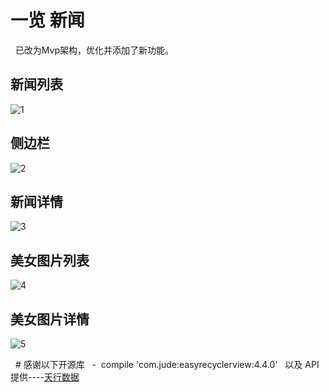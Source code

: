 # 一览 新闻
 
 已改为Mvp架构，优化并添加了新功能。
 
 ## 新闻列表
 
![1](https://github.com/HuRuWo/YiLan/blob/master/Screenshots/Screenshot_2017-05-03-16-32-32.png)
 
 ## 侧边栏
![2](https://github.com/HuRuWo/YiLan/blob/master/Screenshots/Screenshot_2017-05-03-16-32-43.png)
  
 ## 新闻详情
![3](https://github.com/HuRuWo/YiLan/blob/master/Screenshots/Screenshot_2017-05-03-16-33-09.png)
 
 ## 美女图片列表
![4](https://github.com/HuRuWo/YiLan/blob/master/Screenshots/Screenshot_2017-05-03-16-33-26.png)
 
 ## 美女图片详情
![5](https://github.com/HuRuWo/YiLan/blob/master/Screenshots/Screenshot_2017-05-03-16-33-37.png)

 
# 感谢以下开源库
 
-     compile 'com.jude:easyrecyclerview:4.4.0'
 
以及 API提供----[天行数据](http://www.tianapi.com/)
